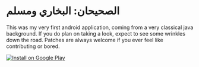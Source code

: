 # الصحيحان: البخاري ومسلم

This was my very first android application, coming from a very classical java background.
If you do plan on taking a look, expect to see some wrinkles down the road.
Patches are always welcome if you ever feel like contributing or bored. 

[![Install on Google Play](https://play.google.com/intl/en_us/badges/static/images/badges/en_badge_web_generic.png)](https://play.google.com/store/apps/details?id=mhashim6.android.thetwoauthentics)
